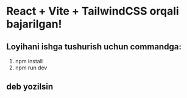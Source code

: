 # React + Vite + TailwindCSS orqali bajarilgan!

## Loyihani ishga tushurish uchun commandga:
 1. npm install
 2. npm run dev
## deb yozilsin

